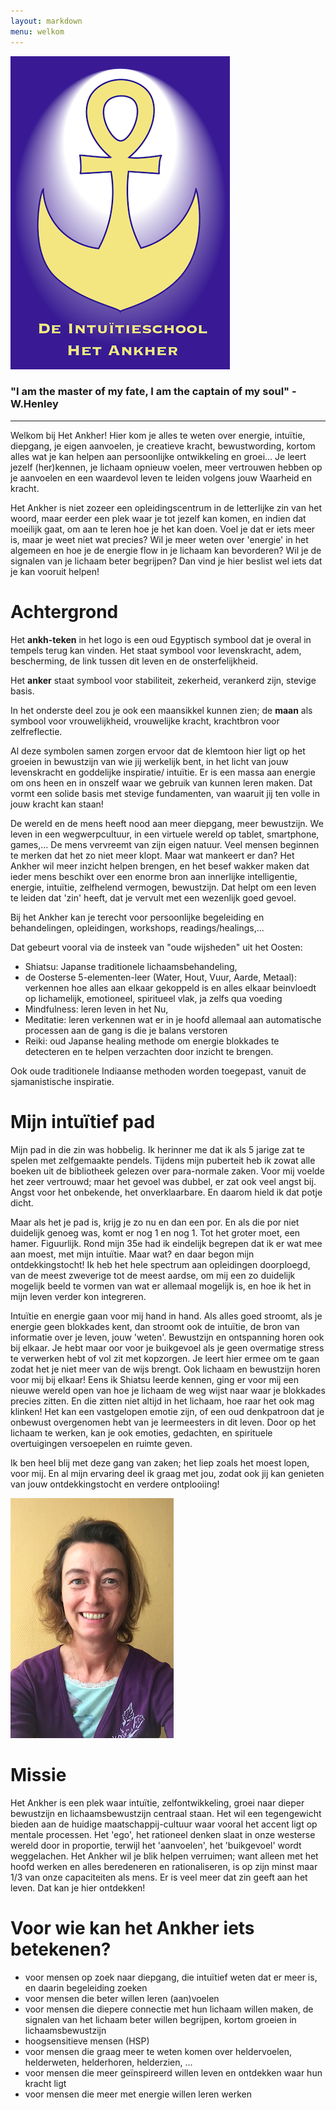 ```yaml
---
layout: markdown
menu: welkom
---
```

![logo](images/logo.png)


### "I am the master of my fate, I am the captain of my soul" - W.Henley

---


Welkom bij Het Ankher! Hier kom je alles te weten over energie, intuïtie, diepgang, je eigen aanvoelen, je creatieve kracht, bewustwording, kortom alles wat je kan helpen aan persoonlijke ontwikkeling en groei...
Je leert jezelf (her)kennen, je lichaam opnieuw voelen, meer vertrouwen hebben op je aanvoelen en een waardevol leven te leiden volgens jouw Waarheid en kracht. 

Het Ankher is niet zozeer een opleidingscentrum in de letterlijke zin van het woord, maar eerder een plek waar je tot jezelf kan komen, en indien dat moeilijk gaat, om aan te leren hoe je het kan doen. Voel je dat er iets meer is, maar je weet niet wat precies? Wil je meer weten over 'energie' in het algemeen en hoe je de energie flow in je lichaam kan bevorderen? Wil je de signalen van je lichaam beter begrijpen? Dan vind je hier beslist wel iets dat je kan vooruit helpen!   

# Achtergrond   

Het **ankh-teken** in het logo is een oud Egyptisch symbool dat je overal in tempels terug kan vinden. Het staat symbool voor levenskracht, adem, bescherming, de link tussen dit leven en de onsterfelijkheid.   

Het **anker** staat symbool voor stabiliteit, zekerheid, verankerd zijn, stevige basis.   

In het onderste deel zou je ook een maansikkel kunnen zien; de **maan** als symbool voor vrouwelijkheid, vrouwelijke kracht, krachtbron voor zelfreflectie.   

Al deze symbolen samen zorgen ervoor dat de klemtoon hier ligt op het groeien in bewustzijn van wie jij werkelijk bent, in het licht van jouw levenskracht en goddelijke inspiratie/ intuïtie. Er is een massa aan energie om ons heen en in onszelf waar we gebruik van kunnen leren maken.
Dat vormt een solide basis met stevige fundamenten, van waaruit jij ten volle in jouw kracht kan staan!

De wereld en de mens heeft nood aan meer diepgang, meer bewustzijn. We leven in een wegwerpcultuur, in een virtuele wereld op tablet, smartphone, games,... De mens vervreemt van zijn eigen natuur. Veel mensen beginnen te merken dat het zo niet meer klopt. Maar wat mankeert er dan? Het Ankher wil meer inzicht helpen brengen, en het besef wakker maken dat ieder mens beschikt over een enorme bron aan innerlijke intelligentie, energie, intuïtie, zelfhelend vermogen, bewustzijn. Dat helpt om een leven te leiden dat 'zin' heeft, dat je vervult met een wezenlijk goed gevoel.   

Bij het Ankher kan je terecht voor persoonlijke begeleiding en behandelingen, opleidingen, workshops, readings/healings,...   

Dat gebeurt vooral via de insteek van "oude wijsheden" uit het Oosten:    
* Shiatsu: Japanse traditionele lichaamsbehandeling,    
* de Oosterse 5-elementen-leer (Water, Hout, Vuur, Aarde, Metaal): verkennen hoe alles aan elkaar gekoppeld is en alles elkaar beinvloedt op lichamelijk, emotioneel, spiritueel vlak, ja zelfs qua voeding   
* Mindfulness: leren leven in het Nu,    
* Meditatie: leren verkennen wat er in je hoofd allemaal aan automatische processen aan de gang is die je balans verstoren
* Reiki: oud Japanse healing methode om energie blokkades te detecteren en te helpen verzachten door inzicht te brengen.

Ook oude traditionele Indiaanse methoden worden toegepast, vanuit de sjamanistische inspiratie.





# Mijn intuïtief pad


Mijn pad in die zin was hobbelig. Ik herinner me dat ik als 5 jarige zat te spelen met zelfgemaakte pendels. Tijdens mijn puberteit heb ik zowat alle boeken uit de bibliotheek gelezen over para-normale zaken. Voor mij voelde het zeer vertrouwd; maar het gevoel was dubbel, er zat ook veel angst bij. Angst voor het onbekende, het onverklaarbare. En daarom hield ik dat potje dicht.    

Maar als het je pad is, krijg je zo nu en dan een por. En als die por niet duidelijk genoeg was, komt er nog 1 en nog 1. Tot het groter moet, een hamer. Figuurlijk. Rond mijn 35e had ik eindelijk begrepen dat ik er wat mee aan moest, met mijn intuïtie. Maar wat? en daar begon mijn ontdekkingstocht! Ik heb het hele spectrum aan opleidingen doorploegd, van de meest zweverige tot de meest aardse, om mij een zo duidelijk mogelijk beeld te vormen van wat er allemaal mogelijk is, en hoe ik het in mijn leven verder kon integreren. 

Intuïtie en energie gaan voor mij hand in hand. Als alles goed stroomt, als je energie geen blokkades kent, dan stroomt ook de intuïtie, de bron van informatie over je leven, jouw 'weten'. 
Bewustzijn en ontspanning horen ook bij elkaar. Je hebt maar oor voor je buikgevoel als je geen overmatige stress te verwerken hebt of vol zit met kopzorgen. Je leert hier ermee om te gaan zodat het je niet meer van de wijs brengt.
Ook lichaam en bewustzijn horen voor mij bij elkaar! Eens ik Shiatsu leerde kennen, ging er voor mij een nieuwe wereld open van hoe je lichaam de weg wijst naar waar je blokkades precies zitten. En die zitten niet altijd in het lichaam, hoe raar het ook mag klinken! Het kan een vastgelopen emotie zijn, of een oud denkpatroon dat je onbewust overgenomen hebt van je leermeesters in dit leven. Door op het lichaam te werken, kan je ook emoties, gedachten, en spirituele overtuigingen versoepelen en ruimte geven. 


Ik ben heel blij met deze gang van zaken; het liep zoals het moest lopen, voor mij. En al mijn ervaring deel ik graag met jou, zodat ook jij kan genieten van jouw ontdekkingstocht en verdere ontplooiing!


![fotofrontwebsitemanopura](images/foto_mezelf.png)





# Missie  
Het Ankher is een plek waar intuïtie, zelfontwikkeling, groei naar dieper bewustzijn en lichaamsbewustzijn centraal staan. Het wil een tegengewicht bieden aan de huidige maatschappij-cultuur waar vooral het accent ligt op mentale processen. Het 'ego', het rationeel denken slaat in onze westerse wereld door in proportie, terwijl het 'aanvoelen', het 'buikgevoel' wordt weggelachen. Het Ankher wil je blik helpen verruimen; want alleen met het hoofd werken en alles beredeneren en rationaliseren, is op zijn minst maar 1/3 van onze capaciteiten als mens. Er is veel meer dat zin geeft aan het leven. Dat kan je hier ontdekken!






# Voor wie kan het Ankher iets betekenen?

+ voor mensen op zoek naar diepgang, die intuïtief weten dat er meer is, en daarin begeleiding zoeken
+ voor mensen die beter willen leren (aan)voelen
+ voor mensen die diepere connectie met hun lichaam willen maken, de signalen van het lichaam beter willen begrijpen, kortom groeien in lichaamsbewustzijn
+ hoogsensitieve mensen (HSP)
+ voor mensen die graag meer te weten komen over heldervoelen, helderweten, helderhoren, helderzien, ...
+ voor mensen die meer geïnspireerd willen leven en ontdekken waar hun kracht ligt
+ voor mensen die meer met energie willen leren werken





